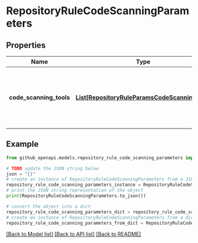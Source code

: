 # RepositoryRuleCodeScanningParameters


## Properties

Name | Type | Description | Notes
------------ | ------------- | ------------- | -------------
**code_scanning_tools** | [**List[RepositoryRuleParamsCodeScanningTool]**](RepositoryRuleParamsCodeScanningTool.md) | Tools that must provide code scanning results for this rule to pass. | 

## Example

```python
from github_openapi.models.repository_rule_code_scanning_parameters import RepositoryRuleCodeScanningParameters

# TODO update the JSON string below
json = "{}"
# create an instance of RepositoryRuleCodeScanningParameters from a JSON string
repository_rule_code_scanning_parameters_instance = RepositoryRuleCodeScanningParameters.from_json(json)
# print the JSON string representation of the object
print(RepositoryRuleCodeScanningParameters.to_json())

# convert the object into a dict
repository_rule_code_scanning_parameters_dict = repository_rule_code_scanning_parameters_instance.to_dict()
# create an instance of RepositoryRuleCodeScanningParameters from a dict
repository_rule_code_scanning_parameters_from_dict = RepositoryRuleCodeScanningParameters.from_dict(repository_rule_code_scanning_parameters_dict)
```
[[Back to Model list]](../README.md#documentation-for-models) [[Back to API list]](../README.md#documentation-for-api-endpoints) [[Back to README]](../README.md)


